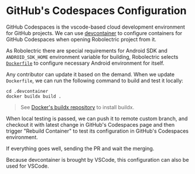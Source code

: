 # GitHub's Codespaces Configuration

GitHub Codespaces is the vscode-based cloud development environment for GitHub
projects. We can use [devcontainer][devcontainer-introduction] to configure
containers for GitHub Codespaces when opening Robolectric project from it.

As Robolectric there are special requirements for Android SDK and `ANDROID_SDK_HOME`
environment variable for building, Robolectric selects
[`Dockerfile`][devcontainer-introduction-docker] to configure necessary Android
environment for itself.

Any contributor can update it based on the demand. When we update `Dockerfile`, we can run
the following command to build and test it locally:

```shell
cd .devcontainer
docker buildx build .
```

> See [Docker's buildx repository][docker-buildx] to install buildx.

When local testing is passed, we can push it to remote custom branch, and checkout it
with latest change in GitHub's Codespaces page and then trigger "Rebuild Container" to
test its configuration in GitHub's Codespaces environment.

If everything goes well, sending the PR and wait the merging.

Because devcontainer is brought by VSCode, this configuration can also be used
for VSCode.

[devcontainer-introduction]: https://docs.github.com/en/codespaces/setting-up-your-project-for-codespaces/adding-a-dev-container-configuration/introduction-to-dev-containers
[devcontainer-introduction-docker]: https://docs.github.com/en/codespaces/setting-up-your-project-for-codespaces/adding-a-dev-container-configuration/introduction-to-dev-containers#dockerfile
[docker-buildx]: https://github.com/docker/buildx
